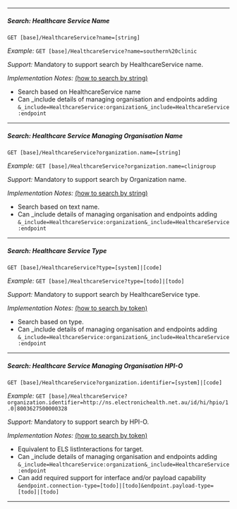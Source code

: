 
-----------
##### *Search: Healthcare Service Name*

`GET [base]/HealthcareService?name=[string]`

*Example:* 
`GET [base]/HealthcareService?name=southern%20clinic`

*Support:* Mandatory to support search by HealthcareService name.

*Implementation Notes:* [(how to search by string)]
* Search based on HealthcareService name
* Can _include details of managing organisation and endpoints adding 
`&_include=HealthcareService:organization&_include=HealthcareService:endpoint`

-----------
##### *Search: Healthcare Service Managing Organisation Name*

`GET [base]/HealthcareService?organization.name=[string]`

*Example:* 
`GET [base]/HealthcareService?organization.name=clinigroup`

*Support:* Mandatory to support search by Organization name.

*Implementation Notes:* [(how to search by string)]
* Search based on text name.
* Can _include details of managing organisation and endpoints adding 
`&_include=HealthcareService:organization&_include=HealthcareService:endpoint`


-----------
##### *Search: Healthcare Service Type*

`GET [base]/HealthcareService?type=[system]|[code]`

*Example:* 
`GET [base]/HealthcareService?type=[todo]|[todo]`

*Support:* Mandatory to support search by HealthcareService type.

*Implementation Notes:* [(how to search by token)]
* Search based on type.
* Can _include details of managing organisation and endpoints adding 
`&_include=HealthcareService:organization&_include=HealthcareService:endpoint`

-----------
##### *Search: Healthcare Service Managing Organisation HPI-O*

`GET [base]/HealthcareService?organization.identifier=[system]|[code]`

*Example:* 
`GET [base]/HealthcareService?organization.identifier=http://ns.electronichealth.net.au/id/hi/hpio/1.0|8003627500000328`

*Support:* Mandatory to support search by HPI-O.

*Implementation Notes:* [(how to search by token)]
* Equivalent to ELS listInteractions for target.
* Can _include details of managing organisation and endpoints adding 
`&_include=HealthcareService:organization&_include=HealthcareService:endpoint`
* Can add required support for interface and/or payload capability 
`&endpoint.connection-type=[todo]|[todo]&endpoint.payload-type=[todo]|[todo]`

-----------

 [(how to search by reference)]: http://hl7.org/fhir/search.html#reference
 [(how to search by token)]: http://hl7.org/fhir/search.html#token
 [(how to search by date)]: http://hl7.org/fhir/search.html#date
 [(how to search by string)]: http://hl7.org/fhir/search.html#string
